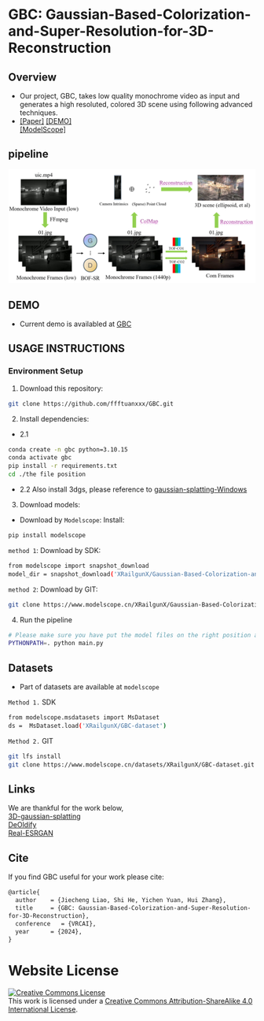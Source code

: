# GBC: Gaussian-Based-Colorization-and-Super-Resolution-for-3D-Reconstruction
## Overview  
- Our project, GBC, takes low quality monochrome video as input and generates a high resoluted, colored 3D scene using following advanced techniques.
- [[Paper]](doi.org/10.1145/3703619.3706039)   [[DEMO]](http://elucidator.cn/gbc-demo/)  \
  [[ModelScope]](https://www.modelscope.cn/models/XRailgunX/Gaussian-Based-Colorization-and-Super-Resolution-for-3D-Reconstruction)
## pipeline  
![main figure](main_web.jpg)



<!--
<p align="center">
  <img src="https://github.com/user-attachments/assets/72d75a2f-0fa1-431f-a1d2-5e24b9ed7564" alt="BOF-SR" width="50%" />
  
  <p align="center"><strong>Figure 1. BOF-SR</strong></p>

</p>
<p align="center">
  <img src="https://github.com/user-attachments/assets/ef0ff679-0f83-4d61-808f-a36aba031d08" alt="COLMAP Workflow" width="50%" />

  <p align="center"><strong>Figure 2. COLMAP Workflow</strong></p>
</p>
<p align="center">
  <img src="https://github.com/user-attachments/assets/a1b9ef1e-7281-42f6-9b74-4bceb5ea6174" alt="3DGS Workflow" width="50%" />

  <p align="center"><strong>Figure 3. 3DGS Workflow</strong></p>
</p>
-->


<!--## Algorithm
![image](https://github.com/user-attachments/assets/77025262-a5e4-41d6-9166-d2f910baef88)-->



## DEMO
- Current demo is availabled at [GBC](http://elucidator.cn/gbc-demo/)  

## USAGE INSTRUCTIONS  
### Environment Setup
1. Download this repository:
```bash
git clone https://github.com/ffftuanxxx/GBC.git
```
2. Install dependencies:
- 2.1
```bash
conda create -n gbc python=3.10.15
conda activate gbc
pip install -r requirements.txt
cd ./the file position
```
- 2.2
  Also install 3dgs, please reference to [gaussian-splatting-Windows](https://github.com/jonstephens85/gaussian-splatting-Windows)
  
3. Download models:
- Download by `Modelscope`:
Install:
```bash
pip install modelscope
```
`method 1`: Download by SDK:
```bash
from modelscope import snapshot_download
model_dir = snapshot_download('XRailgunX/Gaussian-Based-Colorization-and-Super-Resolution-for-3D-Reconstruction')
```
`method 2`: Download by GIT:
```bash
git clone https://www.modelscope.cn/XRailgunX/Gaussian-Based-Colorization-and-Super-Resolution-for-3D-Reconstruction.git
```
4. Run the pipeline
```bash
# Please make sure you have put the model files on the right position and set the correct parameters'
PYTHONPATH=. python main.py
```

<!--Install all requirements of Gaussian-Splatting-Windows, DeOldify, Real-ESRGAN in the same environment.
Download all weight files in of Gaussian-Splatting-Windows, DeOldify, Real-ESRGAN.
You can use 480p.py to convert video to monochrome, low resolution video.
Run main.py to start whole process.-->

## Datasets
- Part of datasets are available at `modelscope`

`Method 1.` SDK
```bash
from modelscope.msdatasets import MsDataset
ds =  MsDataset.load('XRailgunX/GBC-dataset')
```

`Method 2.` GIT
```bash
git lfs install
git clone https://www.modelscope.cn/datasets/XRailgunX/GBC-dataset.git
```

## Links  
We are thankful for the work below,  
[3D-gaussian-splatting](https://github.com/jonstephens85/gaussian-splatting-Windows)  
[DeOldify](https://github.com/jantic/DeOldify)  
[Real-ESRGAN](https://github.com/xinntao/Real-ESRGAN)

## Cite
If you find GBC useful for your work please cite:
```
@article{
  author    = {Jiecheng Liao, Shi He, Yichen Yuan, Hui Zhang},
  title     = {GBC: Gaussian-Based-Colorization-and-Super-Resolution-for-3D-Reconstruction},
  conference   = {VRCAI},
  year      = {2024},
}
```

# Website License
<a rel="license" href="http://creativecommons.org/licenses/by-sa/4.0/"><img alt="Creative Commons License" style="border-width:0" src="https://i.creativecommons.org/l/by-sa/4.0/88x31.png" /></a><br />This work is licensed under a <a rel="license" href="http://creativecommons.org/licenses/by-sa/4.0/">Creative Commons Attribution-ShareAlike 4.0 International License</a>.
